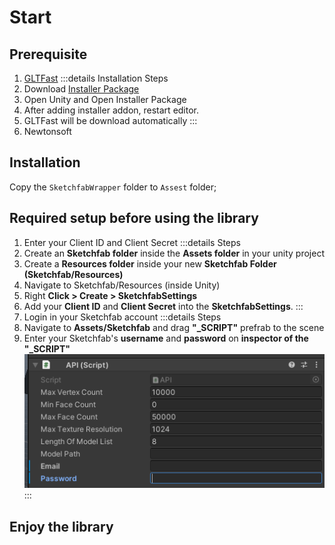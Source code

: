 # Start

## Prerequisite
1. [GLTFast](https://github.com/atteneder/glTFast)
:::details Installation Steps
1. Download [Installer Package](https://package-installer.glitch.me/v1/installer/OpenUPM/com.atteneder.gltfast?registry=https%3A%2F%2Fpackage.openupm.com&scope=com.atteneder)
2. Open Unity and Open Installer Package
3. After adding installer addon, restart editor.
4. GLTFast will be download automatically
:::
2. Newtonsoft

## Installation

Copy the `SketchfabWrapper` folder to `Assest` folder;

## Required setup before using the library
1. Enter your Client ID and Client Secret
:::details Steps
1. Create an **Sketchfab folder** inside the **Assets folder** in your unity project
2. Create a **Resources folder** inside your new **Sketchfab Folder (Sketchfab/Resources)**
3. Navigate to Sketchfab/Resources (inside Unity)
4. Right **Click > Create > SketchfabSettings**
5. Add your **Client ID** and **Client Secret** into the **SketchfabSettings**.
:::
2. Login in your Sketchfab account
:::details Steps
1. Navigate to **Assets/Sketchfab** and drag **"_SCRIPT"** prefrab to the scene
2. Enter your Sketchfab's **username** and **password** on **inspector of the "_SCRIPT"**
![Inspector](/public/images/InspectorScript.png)
:::

## Enjoy the library